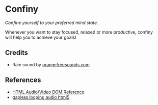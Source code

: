 # Confiny

_Confine yourself to your preferred mind state._

Whenever you want to stay focused, relaxed or more productive, confiny will help you to achieve your goals!

## Credits

- Rain sound by [orangefreesounds.com](http://www.orangefreesounds.com/soft-rain-sound/)

## References

- [HTML Audio/Video DOM Reference](https://www.w3schools.com/tags/ref_av_dom.asp)
- [gapless looping audio html5](https://stackoverflow.com/questions/7330023/gapless-looping-audio-html5)